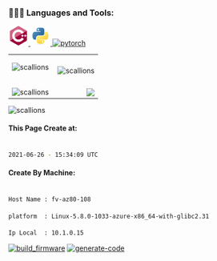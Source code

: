 



<h3 align="left">🧑🏻‍💻 Languages and Tools:</h3>
<p align="left"> <a href="https://www.w3schools.com/cpp/" target="_blank"> <img src="https://raw.githubusercontent.com/devicons/devicon/master/icons/cplusplus/cplusplus-original.svg" alt="cplusplus" width="40" height="40"/> </a> <a href="https://www.python.org" target="_blank"> <img src="https://raw.githubusercontent.com/devicons/devicon/master/icons/python/python-original.svg" alt="python" width="40" height="40"/> </a> <a href="https://pytorch.org/" target="_blank"> <img src="https://www.vectorlogo.zone/logos/pytorch/pytorch-icon.svg" alt="pytorch" width="40" height="40"/> </a></p>




<table style="margin:0 0;">
<tr>
	<td>
<p>&nbsp;<img align="left"  src="https://github-readme-stats.vercel.app/api?username=scallions&show_icons=true&locale=en" alt="scallions" /></p>
	</td>
	<td>
<p><img align="right"  src="https://github-readme-stats.vercel.app/api/top-langs?username=scallions&show_icons=true&locale=en&layout=compact" alt="scallions" /></p>
	</td>
</tr>
<tr>
	<td>
<p><img align="left"  src="https://github-readme-streak-stats.herokuapp.com/?user=scallions&" alt="scallions" /></p>
	</td>
	<td>
<p><img align="right"  src="https://stats.justsong.cn/api/leetcode?username=scallions&cn=true" /></p>
	</td>
</tr>
</table>

<p align="center">

  
<p align="left"> <img src="https://komarev.com/ghpvc/?username=scallions&label=Profile%20views&color=0e75b6&style=flat" alt="scallions" /> </p>

#### This Page Create at:

```bash

2021-06-26 - 15:34:09 UTC

```

#### Create By Machine:

```bash

Host Name : fv-az80-108

platform  : Linux-5.8.0-1033-azure-x86_64-with-glibc2.31

Ip Local  : 10.1.0.15

```

[![build_firmware](https://github.com/VicRoesems/VicRoesems/actions/workflows/generate_readme.yml/badge.svg)](https://github.com/VicRoesems/VicRoesems/actions/workflows/generate_readme.yml) [![generate-code](https://github.com/VicRoesems/Jar-Runtime/actions/workflows/generate-code.yml/badge.svg)](https://github.com/VicRoesems/Jar-Runtime/actions/workflows/generate-code.yml)

</p> 
